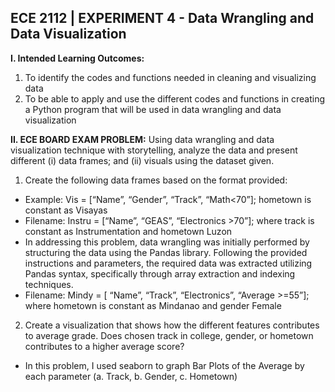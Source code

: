 ## ECE 2112 | EXPERIMENT 4 - Data Wrangling and Data Visualization
**I. Intended Learning Outcomes:**
1. To identify the codes and functions needed in cleaning and visualizing data
2. To be able to apply and use the different codes and functions in creating a Python program that will
be used in data wrangling and data visualization

**II. ECE BOARD EXAM PROBLEM:** Using data wrangling and data visualization technique with
storytelling, analyze the data and present different (i) data frames; and (ii) visuals using the dataset given.
1. Create the following data frames based on the format provided:
- Example: Vis = [“Name”, “Gender”, “Track”, “Math<70”]; hometown is constant as Visayas
- Filename: Instru = [“Name”, “GEAS”, “Electronics >70”]; where track is constant as
Instrumentation and hometown Luzon
- In addressing this problem, data wrangling was initially performed by structuring the data using the Pandas library. Following the provided instructions and parameters, the required data was extracted utilizing Pandas syntax, specifically through array extraction and indexing techniques.
- Filename: Mindy = [ “Name”, “Track”, “Electronics”, “Average >=55”]; where hometown is
constant as Mindanao and gender Female
2. Create a visualization that shows how the different features contributes to average grade. Does
chosen track in college, gender, or hometown contributes to a higher average score?
- In this problem, I used seaborn to graph Bar Plots of the Average by each parameter (a. Track, b. Gender, c. Hometown)
